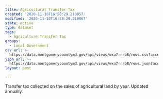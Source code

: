 ```yaml
---
title: Agricultural Transfer Tax
created: '2020-11-10T16:58:29.210057'
modified: '2020-11-10T16:58:29.210067'
state: active
type: dataset
tags:
  - Agriculture Transfer Tax
groups:
  - Local Government
csv_url: >-
  https://data.montgomerycountymd.gov/api/views/wxa7-rrb8/rows.csv?accessType=DOWNLOAD
json_url: >-
  https://data.montgomerycountymd.gov/api/views/wxa7-rrb8/rows.json?accessType=DOWNLOAD
layout: post

---
```

Transfer tax collected on the sales of agricultural land by year. Updated annually.
